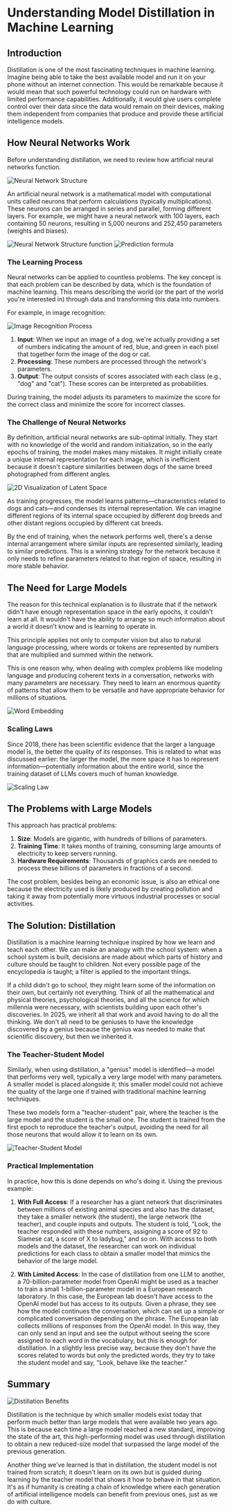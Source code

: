 # Understanding Model Distillation in Machine Learning

## Introduction

Distillation is one of the most fascinating techniques in machine learning. Imagine being able to take the best available model and run it on your phone without an internet connection. This would be remarkable because it would mean that such powerful technology could run on hardware with limited performance capabilities. Additionally, it would give users complete control over their data since the data would remain on their devices, making them independent from companies that produce and provide these artificial intelligence models.

## How Neural Networks Work

Before understanding distillation, we need to review how artificial neural networks function. 

![Neural Network Structure](../images/neural-network-structure.png)

An artificial neural network is a mathematical model with computational units called neurons that perform calculations (typically multiplications). These neurons can be arranged in series and parallel, forming different layers. For example, we might have a neural network with 100 layers, each containing 50 neurons, resulting in 5,000 neurons and 252,450 parameters (weights and biases).

![Neural Network Structure function](../images/neural-network-structure-function.png)
![Prediction formula](../images/prediction-formula.png)

### The Learning Process

Neural networks can be applied to countless problems. The key concept is that each problem can be described by data, which is the foundation of machine learning. This means describing the world (or the part of the world you're interested in) through data and transforming this data into numbers.

For example, in image recognition:

![Image Recognition Process](../images/image-recognition-process.png)

1. **Input**: When we input an image of a dog, we're actually providing a set of numbers indicating the amount of red, blue, and green in each pixel that together form the image of the dog or cat.
2. **Processing**: These numbers are processed through the network's parameters.
3. **Output**: The output consists of scores associated with each class (e.g., "dog" and "cat"). These scores can be interpreted as probabilities.

During training, the model adjusts its parameters to maximize the score for the correct class and minimize the score for incorrect classes.

### The Challenge of Neural Networks

By definition, artificial neural networks are sub-optimal initially. They start with no knowledge of the world and random initialization, so in the early epochs of training, the model makes many mistakes. It might initially create a unique internal representation for each image, which is inefficient because it doesn't capture similarities between dogs of the same breed photographed from different angles.

![2D Visualization of Latent Space](../images/latent-space.png)

As training progresses, the model learns patterns—characteristics related to dogs and cats—and condenses its internal representation. We can imagine different regions of its internal space occupied by different dog breeds and other distant regions occupied by different cat breeds.

By the end of training, when the network performs well, there's a dense internal arrangement where similar inputs are represented similarly, leading to similar predictions. This is a winning strategy for the network because it only needs to refine parameters related to that region of space, resulting in more stable behavior.

## The Need for Large Models

<!-- ![2D Visualization of Latent Space](../images/latent-space.png) -->

The reason for this technical explanation is to illustrate that if the network didn't have enough representation space in the early epochs, it couldn't learn at all. It wouldn't have the ability to arrange so much information about a world it doesn't know and is learning to operate in.

This principle applies not only to computer vision but also to natural language processing, where words or tokens are represented by numbers that are multiplied and summed within the network.

This is one reason why, when dealing with complex problems like modeling language and producing coherent texts in a conversation, networks with many parameters are necessary. They need to learn an enormous quantity of patterns that allow them to be versatile and have appropriate behavior for millions of situations.

![Word Embedding](../images/word-embedding.png)

### Scaling Laws

Since 2018, there has been scientific evidence that the larger a language model is, the better the quality of its responses. This is related to what was discussed earlier: the larger the model, the more space it has to represent information—potentially information about the entire world, since the training dataset of LLMs covers much of human knowledge.

![Scaling Law](../images/scaling-law.png)

## The Problems with Large Models

This approach has practical problems:

1. **Size**: Models are gigantic, with hundreds of billions of parameters.
2. **Training Time**: It takes months of training, consuming large amounts of electricity to keep servers running.
3. **Hardware Requirements**: Thousands of graphics cards are needed to process these billions of parameters in fractions of a second.

The cost problem, besides being an economic issue, is also an ethical one because the electricity used is likely produced by creating pollution and taking it away from potentially more virtuous industrial processes or social activities.

## The Solution: Distillation

Distillation is a machine learning technique inspired by how we learn and teach each other. We can make an analogy with the school system: when a school system is built, decisions are made about which parts of history and culture should be taught to children. Not every possible page of the encyclopedia is taught; a filter is applied to the important things.

If a child didn't go to school, they might learn some of the information on their own, but certainly not everything. Think of all the mathematical and physical theories, psychological theories, and all the science for which millennia were necessary, with scientists building upon each other's discoveries. In 2025, we inherit all that work and avoid having to do all the thinking. We don't all need to be geniuses to have the knowledge discovered by a genius because the genius was needed to make that scientific discovery, but then we inherited it.

### The Teacher-Student Model

Similarly, when using distillation, a "genius" model is identified—a model that performs very well, typically a very large model with many parameters. A smaller model is placed alongside it; this smaller model could not achieve the quality of the large one if trained with traditional machine learning techniques.

These two models form a "teacher-student" pair, where the teacher is the large model and the student is the small one. The student is trained from the first epoch to reproduce the teacher's output, avoiding the need for all those neurons that would allow it to learn on its own.

![Teacher-Student Model](../images/teacher-student-model.png)

### Practical Implementation

In practice, how this is done depends on who's doing it. Using the previous example:

1. **With Full Access**: If a researcher has a giant network that discriminates between millions of existing animal species and also has the dataset, they take a smaller network (the student), the large network (the teacher), and couple inputs and outputs. The student is told, "Look, the teacher responded with these numbers, assigning a score of 92 to Siamese cat, a score of X to ladybug," and so on. With access to both models and the dataset, the researcher can work on individual predictions for each class to obtain a smaller model that mimics the behavior of the large model.

2. **With Limited Access**: In the case of distillation from one LLM to another, a 70-billion-parameter model from OpenAI might be used as a teacher to train a small 1-billion-parameter model in a European research laboratory. In this case, the European lab doesn't have access to the OpenAI model but has access to its outputs. Given a phrase, they see how the model continues the conversation, which can set up a simple or complicated conversation depending on the phrase. The European lab collects millions of responses from the OpenAI model. In this way, they can only send an input and see the output without seeing the score assigned to each word in the vocabulary, but this is enough for distillation. In a slightly less precise way, because they don't have the scores related to words but only the predicted words, they try to take the student model and say, "Look, behave like the teacher."

## Summary


![Distillation Benefits](../images/distillation-benefits.png)

Distillation is the technique by which smaller models exist today that perform much better than large models that were available two years ago. This is because each time a large model reached a new standard, improving the state of the art, this high-performing model was used through distillation to obtain a new reduced-size model that surpassed the large model of the previous generation.

Another thing we've learned is that in distillation, the student model is not trained from scratch; it doesn't learn on its own but is guided during learning by the teacher model that shows it how to behave in that situation. It's as if humanity is creating a chain of knowledge where each generation of artificial intelligence models can benefit from previous ones, just as we do with culture.
